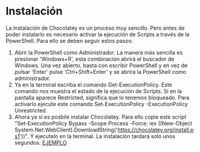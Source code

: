 # Instalación
La instalación de Chocolatey es un proceso muy sencillo. Pero antes de poder instalarlo es necesario activar la ejecución de Scripts a través de la PowerShell.
Para ello se deben seguir estos pasos:
1. Abrir la PowerShell como Administrador. La manera más sencilla es presionar 'Windows+R', esta combinación abrirá el buscador de Windows. Una vez abierto, basta con escribir PowerShell y en vez de pulsar 'Enter' pulse 'Ctrl+Shift+Enter' y se abrirá la PowerShell como administrador.
2. Ya en la terminal escriba el comando Get-ExecutionPolicy. Este comando nos muestra el estado de la ejecución de Scripts. Si en la pantalla aparece Restricted, significa que lo tenemos bloqueado. Para activarlo ejecute este comando Set-ExecutionPolicy -ExecutionPolicy Unrestricted.
3. Ahora ya sí es posbile instalar Chocolatey. Para ello copie este script "Set-ExecutionPolicy Bypass -Scope Process -Force;
iex ((New-Object System.Net.WebClient).DownloadString('https://chocolatey.org/install.ps1'))". Y ejecutelo en la terminal. La instalación tardará solo unos segundos.
[EJEMPLO](https://github.com/rubenamadoc/chocolatey/blob/main/IMG/Captura%20de%20pantalla%202022-05-20%20192825.png)